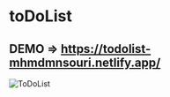 # toDoList
## DEMO => https://todolist-mhmdmnsouri.netlify.app/

![ToDoList](https://github.com/Mhmdmnsouri/toDoList/assets/97861491/777f076c-94c1-4b66-94d3-3c08f9b603e7)
